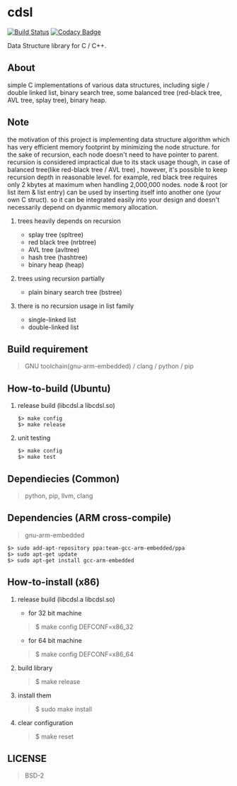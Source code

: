 # cdsl

[![Build Status](https://travis-ci.org/fritzprix/cdsl.svg?branch=master)](https://travis-ci.org/fritzprix/cdsl)
[![Codacy Badge](https://api.codacy.com/project/badge/Grade/fb90f6cc7f2a45ac8566c1407ad2635b)](https://www.codacy.com/app/innocentevil0914/cdsl?utm_source=github.com&amp;utm_medium=referral&amp;utm_content=fritzprix/cdsl&amp;utm_campaign=Badge_Grade)

Data Structure library for C / C++.

## About

simple C implementations of various data structures, including sigle / double linked list,
binary search tree, some balanced tree (red-black tree, AVL tree, splay tree), binary heap.

## Note

the motivation of this project is implementing data structure algorithm which has very efficient
memory footprint by minimizing the node structure. for the sake of recursion, each node doesn't
need to have pointer to parent. recursion is considered impractical due to its stack usage though,
in case of balanced tree(like red-black tree / AVL tree) , however, it's possible to keep recursion
depth in reasonable level. for example, red black tree requires only 2 kbytes at maximum when handling
2,000,000 nodes. node & root (or list item & list entry) can be used by inserting itself into another
one (your own C struct). so it can be integrated easily into your design and doesn't necessarily
depend on dyanmic memory allocation.

1. trees heavily depends on recursion

    - splay tree (spltree)
    - red black tree (nrbtree)
    - AVL tree (avltree)
    - hash tree (hashtree)
    - binary heap (heap)

2. trees using recursion partially

    - plain binary search tree (bstree)

3. there is no recursion usage in list family

    - single-linked list
    - double-linked list

## Build requirement

> GNU toolchain(gnu-arm-embedded) / clang / python / pip

## How-to-build (Ubuntu)

1. release build (libcdsl.a libcdsl.so)

    ```shell
    $> make config
    $> make release
    ```

2. unit testing

    ```shell
    $> make config
    $> make test
    ```

## Dependiecies (Common)

> python, pip, llvm, clang

## Dependencies (ARM cross-compile)

> gnu-arm-embedded

```shell
$> sudo add-apt-repository ppa:team-gcc-arm-embedded/ppa
$> sudo apt-get update
$> sudo apt-get install gcc-arm-embedded
```

## How-to-install (x86)

1. release build (libcdsl.a libcdsl.so)

   - for 32 bit machine

    > $ make config DEFCONF=x86_32

    - for 64 bit machine

    > $ make config DEFCONF=x86_64

2. build library

    > $ make release

3. install them

    > $ sudo make install

4. clear configuration
    > $ make reset

## LICENSE

> BSD-2
